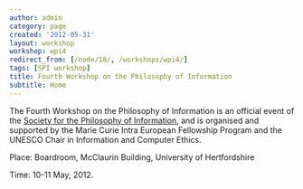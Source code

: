 ```yaml
---
author: admin
category: page
created: '2012-05-31'
layout: workshop
workshop: wpi4
redirect_from: [/node/18/, /workshops/wpi4/]
tags: [SPI workshop]
title: Fourth Workshop on the Philosophy of Information
subtitle: Home
---
```


The Fourth Workshop on the Philosophy of Information is an official event of
the [Society for the Philosophy of Information](http://www.socphilinfo.org),
and is organised and supported by the Marie Curie Intra European Fellowship
Program and the UNESCO Chair in Information and Computer Ethics.

Place: Boardroom, McClaurin Building, University of Hertfordshire

Time: 10-11 May, 2012.







